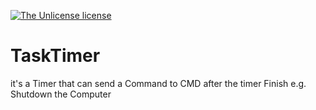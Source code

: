 [![The Unlicense license](https://unlicense.org)](LICENSE)


# TaskTimer
it's a Timer that can send a Command to CMD after the timer Finish e.g. Shutdown the Computer

